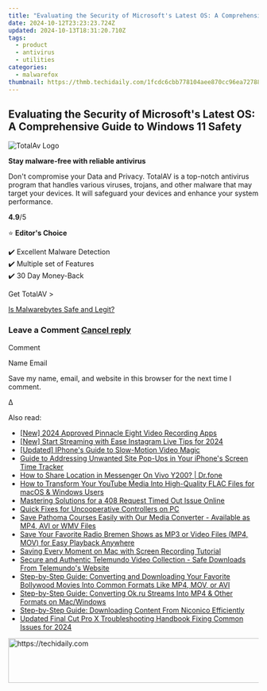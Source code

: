 ```yaml
---
title: "Evaluating the Security of Microsoft's Latest OS: A Comprehensive Guide to Windows 11 Safety"
date: 2024-10-12T23:23:23.724Z
updated: 2024-10-13T18:31:20.710Z
tags:
  - product
  - antivirus
  - utilities
categories:
  - malwarefox
thumbnail: https://thmb.techidaily.com/1fcdc6cbb778104aee870cc96ea727883cbb745be14bb05420507854521a636d.jpg
---
```


## Evaluating the Security of Microsoft's Latest OS: A Comprehensive Guide to Windows 11 Safety

![TotalAv Logo](https://www.malwarefox.com/wp-content/uploads/2024/02/totalav-svg.webp "totalav-svg")

**Stay malware-free with reliable antivirus**

Don't compromise your Data and Privacy. TotalAV is a top-notch antivirus program that handles various viruses, trojans, and other malware that may target your devices. It will safeguard your devices and enhance your system performance.

**4.9**/5

⭐ **Editor's Choice**

✔️ Excellent Malware Detection  
✔️ Multiple set of Features  
✔️ 30 Day Money-Back

[](https://tools.techidaily.com/malwarefox/products/) Get TotalAV > 

[Is Malwarebytes Safe and Legit?](https://tools.techidaily.com/malwarefox/products/)

### Leave a Comment [Cancel reply](https://tools.techidaily.com/malwarefox/products/)

Comment

Name Email 

Save my name, email, and website in this browser for the next time I comment.

Δ

<ins class="adsbygoogle"
     style="display:block"
     data-ad-format="autorelaxed"
     data-ad-client="ca-pub-7571918770474297"
     data-ad-slot="1223367746"></ins>

<ins class="adsbygoogle"
     style="display:block"
     data-ad-client="ca-pub-7571918770474297"
     data-ad-slot="8358498916"
     data-ad-format="auto"
     data-full-width-responsive="true"></ins>

<span class="atpl-alsoreadstyle">Also read:</span>
<div><ul>
<li><a href="https://desktop-recording.techidaily.com/new-2024-approved-pinnacle-eight-video-recording-apps/"><u>[New] 2024 Approved Pinnacle Eight Video Recording Apps</u></a></li>
<li><a href="https://instagram-clips.techidaily.com/new-start-streaming-with-ease-instagram-live-tips-for-2024/"><u>[New] Start Streaming with Ease Instagram Live Tips for 2024</u></a></li>
<li><a href="https://screen-recording.techidaily.com/updated-iphones-guide-to-slow-motion-video-magic/"><u>[Updated] IPhone's Guide to Slow-Motion Video Magic</u></a></li>
<li><a href="https://fox-that.techidaily.com/guide-to-addressing-unwanted-site-pop-ups-in-your-iphones-screen-time-tracker/"><u>Guide to Addressing Unwanted Site Pop-Ups in Your iPhone's Screen Time Tracker</u></a></li>
<li><a href="https://fake-location.techidaily.com/how-to-share-location-in-messenger-on-vivo-y200-drfone-by-drfone-virtual-android/"><u>How to Share Location in Messenger On Vivo Y200? | Dr.fone</u></a></li>
<li><a href="https://win-workspace.techidaily.com/how-to-transform-your-youtube-media-into-high-quality-flac-files-for-macos-and-windows-users/"><u>How to Transform Your YouTube Media Into High-Quality FLAC Files for macOS & Windows Users</u></a></li>
<li><a href="https://techtrends.techidaily.com/mastering-solutions-for-a-408-request-timed-out-issue-online/"><u>Mastering Solutions for a 408 Request Timed Out Issue Online</u></a></li>
<li><a href="https://win11.techidaily.com/quick-fixes-for-uncooperative-controllers-on-pc/"><u>Quick Fixes for Uncooperative Controllers on PC</u></a></li>
<li><a href="https://win-workspace.techidaily.com/save-pathoma-courses-easily-with-our-media-converter-available-as-mp4-avi-or-wmv-files/"><u>Save Pathoma Courses Easily with Our Media Converter - Available as MP4, AVI or WMV Files</u></a></li>
<li><a href="https://win-workspace.techidaily.com/save-your-favorite-radio-bremen-shows-as-mp3-or-video-files-mp4-mov-for-easy-playback-anywhere/"><u>Save Your Favorite Radio Bremen Shows as MP3 or Video Files (MP4, MOV) for Easy Playback Anywhere</u></a></li>
<li><a href="https://remote-screen-capture.techidaily.com/saving-every-moment-on-mac-with-screen-recording-tutorial/"><u>Saving Every Moment on Mac with Screen Recording Tutorial</u></a></li>
<li><a href="https://win-workspace.techidaily.com/secure-and-authentic-telemundo-video-collection-safe-downloads-from-telemundos-website/"><u>Secure and Authentic Telemundo Video Collection - Safe Downloads From Telemundo's Website</u></a></li>
<li><a href="https://win-workspace.techidaily.com/step-by-step-guide-converting-and-downloading-your-favorite-bollywood-movies-into-common-formats-like-mp4-mov-or-avi/"><u>Step-by-Step Guide: Converting and Downloading Your Favorite Bollywood Movies Into Common Formats Like MP4, MOV, or AVI</u></a></li>
<li><a href="https://win-workspace.techidaily.com/step-by-step-guide-converting-okru-streams-into-mp4-and-other-formats-on-macwindows/"><u>Step-by-Step Guide: Converting Ok.ru Streams Into MP4 & Other Formats on Mac/Windows</u></a></li>
<li><a href="https://win-workspace.techidaily.com/step-by-step-guide-downloading-content-from-niconico-efficiently/"><u>Step-by-Step Guide: Downloading Content From Niconico Efficiently</u></a></li>
<li><a href="https://ai-video-tools.techidaily.com/updated-final-cut-pro-x-troubleshooting-handbook-fixing-common-issues-for-2024/"><u>Updated Final Cut Pro X Troubleshooting Handbook Fixing Common Issues for 2024</u></a></li>
</ul></div>

<!-- affiliate ads begin -->
<a href="https://appsumo.8odi.net/c/5597632/2037474/7443" target="_top" id="2037474">
  <img src="//a.impactradius-go.com/display-ad/7443-2037474" border="0" alt="https://techidaily.com" width="728" height="90"/>
</a>
<img height="0" width="0" src="https://appsumo.8odi.net/i/5597632/2037474/7443" style="position:absolute;visibility:hidden;" border="0" />
<!-- affiliate ads end -->

